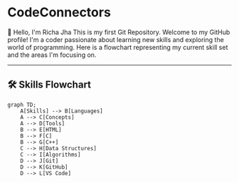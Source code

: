 # CodeConnectors
👋 Hello, I'm Richa Jha
This is my first Git Repository.
Welcome to my GitHub profile! I'm a coder passionate about learning new skills and exploring the world of programming. Here is a flowchart representing my current skill set and the areas I'm focusing on.

---

## 🛠️ Skills Flowchart

```mermaid
graph TD;
    A[Skills] --> B[Languages]
    A --> C[Concepts]
    A --> D[Tools]
    B --> E[HTML]
    B --> F[C]
    B --> G[C++]
    C --> H[Data Structures]
    C --> I[Algorithms]
    D --> J[Git]
    D --> K[GitHub]
    D --> L[VS Code]




